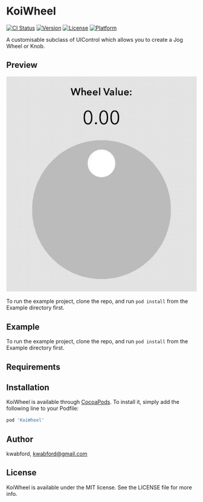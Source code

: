# KoiWheel

[![CI Status](https://img.shields.io/travis/kwabford/KoiWheel.svg?style=flat)](https://travis-ci.org/kwabford/KoiWheel)
[![Version](https://img.shields.io/cocoapods/v/KoiWheel.svg?style=flat)](https://cocoapods.org/pods/KoiWheel)
[![License](https://img.shields.io/cocoapods/l/KoiWheel.svg?style=flat)](https://cocoapods.org/pods/KoiWheel)
[![Platform](https://img.shields.io/cocoapods/p/KoiWheel.svg?style=flat)](https://cocoapods.org/pods/KoiWheel)

A customisable subclass of UIControl which allows you to create a Jog Wheel or Knob.

## Preview
![preview](media/simple_color.gif)

To run the example project, clone the repo, and run `pod install` from the Example directory first.

## Example

To run the example project, clone the repo, and run `pod install` from the Example directory first.

## Requirements

## Installation

KoiWheel is available through [CocoaPods](https://cocoapods.org). To install
it, simply add the following line to your Podfile:

```ruby
pod 'KoiWheel'
```

## Author

kwabford, kwabford@gmail.com

## License

KoiWheel is available under the MIT license. See the LICENSE file for more info.
